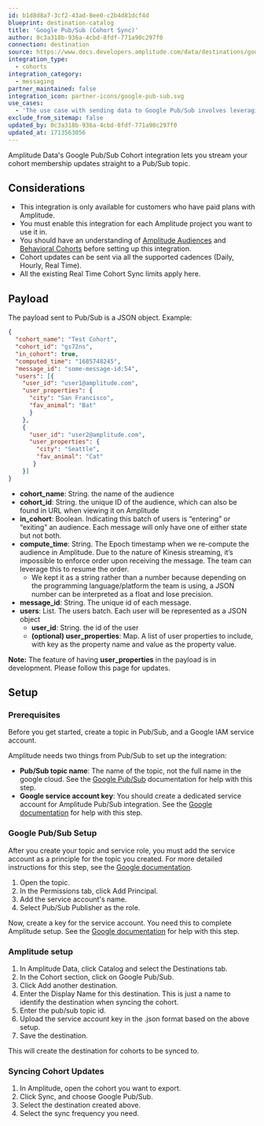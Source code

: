 ```yaml
---
id: b1d8d8a7-3cf2-43ad-8ee0-c2b4d81dcf4d
blueprint: destination-catalog
title: 'Google Pub/Sub (Cohort Sync)'
author: 0c3a318b-936a-4cbd-8fdf-771a90c297f0
connection: destination
source: https://www.docs.developers.amplitude.com/data/destinations/google-pub-sub/
integration_type:
  - cohorts
integration_category:
  - messaging
partner_maintained: false
integration_icon: partner-icons/google-pub-sub.svg
use_cases:
  - 'The use case with sending data to Google Pub/Sub involves leveraging Google Cloud Pub/Sub as a reliable and scalable foundation for stream analytics and event-driven computing systems. With this integration, Amplitude users can instantly send customer data to Google Pub/Sub, allowing them to stream their Amplitude event data directly to Pub/Sub. This enables real-time exchange of messages between Google Cloud applications, making it an ideal solution for those seeking a distributed publish-subscribe system to streamline large-scale event-driven computing systems.'
exclude_from_sitemap: false
updated_by: 0c3a318b-936a-4cbd-8fdf-771a90c297f0
updated_at: 1713563056
---
```

Amplitude Data's Google Pub/Sub Cohort integration lets you stream your cohort membership updates straight to a Pub/Sub topic.

## Considerations

- This integration is only available for customers who have paid plans with Amplitude.
- You must enable this integration for each Amplitude project you want to use it in.
- You should have an understanding of [Amplitude Audiences](https://help.amplitude.com/hc/en-us/articles/360028552471-Amplitude-Engage) and [Behavioral Cohorts](https://help.amplitude.com/hc/en-us/articles/231881448) before setting up this integration.
- Cohort updates can be sent via all the supported cadences (Daily, Hourly, Real Time).
- All the existing Real Time Cohort Sync limits apply here.

## Payload

The payload sent to Pub/Sub is a JSON object. Example:

```json
{
  "cohort_name": "Test Cohort",
  "cohort_id": "gs72ns",
  "in_cohort": true,
  "computed_time": "1685748245",
  "message_id": "some-message-id:54",
  "users": [{
    "user_id": "user1@amplitude.com",
    "user_properties": {
      "city": "San Francisco",
      "fav_animal": "Bat"
      }
    },
    {
      "user_id": "user2@amplitude.com",
      "user_properties": {
        "city": "Seattle",
        "fav_animal": "Cat"
       }
    }]
}
```

- **cohort_name**: String. the name of the audience
- **cohort_id**: String. the unique ID of the audience, which can also be found in URL when viewing it on Amplitude
- **in_cohort**: Boolean. Indicating this batch of users is “entering” or “exiting” an audience. Each message will only have one of either state but not both.
- **compute_time**: String. The Epoch timestamp when we re-compute the audience in Amplitude. Due to the nature of Kinesis streaming, it’s impossible to enforce order upon receiving the message. The team can leverage this to resume the order.
  - We kept it as a string rather than a number because depending on the programming language/platform the team is using, a JSON number can be interpreted as a float and lose precision.
- **message_id**: String. The unique id of each message.
- **users**: List. The users batch. Each user will be represented as a JSON object
  - **user_id**: String. the id of the user
  - **(optional) user_properties**: Map. A list of user properties to include, with key as the property name and value as the property value.

**Note:** The feature of having **user_properties** in the payload is in development. Please follow this page for updates. 

## Setup

### Prerequisites

Before you get started, create a topic in Pub/Sub, and a Google IAM service account.

Amplitude needs two things from Pub/Sub to set up the integration:

- **Pub/Sub topic name**: The name of the topic, not the full name in the google cloud. See the [Google Pub/Sub](https://cloud.google.com/pubsub/docs/admin) documentation for help with this step.
- **Google service account key**: You should create a dedicated service account for Amplitude Pub/Sub integration. See the [Google documentation](https://cloud.google.com/iam/docs/service-accounts) for help with this step.

### Google Pub/Sub Setup

After you create your topic and service role, you must add the service account as a principle for the topic you created. For more detailed instructions for this step, see the [Google documentation](https://cloud.google.com/pubsub/docs/access-control?hl=en#console).

1. Open the topic.
2. In the Permissions tab, click Add Principal.
3. Add the service account's name.
4. Select Pub/Sub Publisher as the role.

Now, create a key for the service account. You need this to complete Amplitude setup. See the [Google documentation](https://cloud.google.com/iam/docs/creating-managing-service-account-keys) for help with this step.

### Amplitude setup

1. In Amplitude Data, click Catalog and select the Destinations tab.
2. In the Cohort section, click on Google Pub/Sub.
3. Click Add another destination.
4. Enter the Display Name for this destination. This is just a name to identify the destination when syncing the cohort.
5. Enter the pub/sub topic id.
6. Upload the service account key in the .json format based on the above setup.
7. Save the destination.

This will create the destination for cohorts to be synced to.

### Syncing Cohort Updates

1. In Amplitude, open the cohort you want to export.
2. Click Sync, and choose Google Pub/Sub.
3. Select the destination created above.
4. Select the sync frequency you need.
